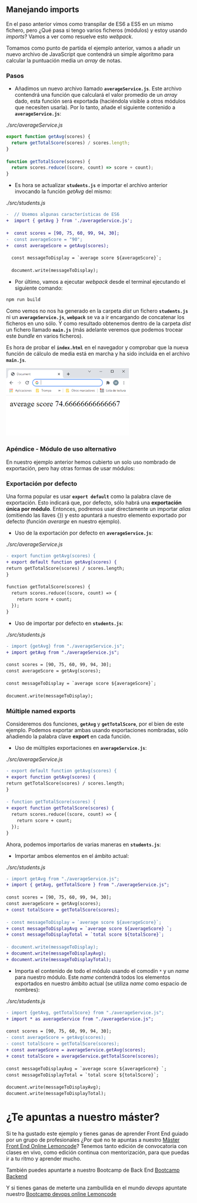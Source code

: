 ## Manejando imports

En el paso anterior vimos como transpilar de ES6 a ES5 en un mismo fichero, pero ¿Qué pasa si tengo varios ficheros (módulos) y estoy usando _imports_? Vamos a ver como resuelve esto _webpack_.

Tomamos como punto de partida el ejemplo anterior, vamos a añadir un nuevo archivo de JavaScript que contendrá un simple algoritmo para calcular la puntuación media un _array_ de notas.

### Pasos

- Añadimos un nuevo archivo llamado **`averageService.js`**. Este archivo contendrá una función que calculará el valor promedio de un _array_ dado, esta función será exportada (haciéndola visible a otros módulos que necesiten usarla). Por lo tanto, añade el siguiente contenido a **`averageService.js`**:

_./src/averageService.js_

```javascript
export function getAvg(scores) {
  return getTotalScore(scores) / scores.length;
}

function getTotalScore(scores) {
  return scores.reduce((score, count) => score + count);
}
```

- Es hora se actualizar **`students.js`** e importar el archivo anterior invocando la función _getAvg_ del mismo:

_./src/students.js_

```diff
-  // Usemos algunas características de ES6
+  import { getAvg } from './averageService.js';

+  const scores = [90, 75, 60, 99, 94, 30];
-  const averageScore = "90";
+  const averageScore = getAvg(scores);

  const messageToDisplay = `average score ${averageScore}`;

  document.write(messageToDisplay);
```

- Por último, vamos a ejecutar _webpack_ desde el terminal ejecutando el siguiente comando:

```bash
npm run build
```

Como vemos no nos ha generado en la carpeta _dist_ un fichero **`students.js`** ni un **`averageService.js`**, **`webpack`** se va a ir encargando de concatenar los ficheros en uno sólo. Y como resultado obtenemos dentro de la carpeta _dist_ un fichero llamado **`main.js`** (más adelante veremos que podemos trocear este _bundle_ en varios ficheros).

Es hora de probar el **`index.html`** en el navegador y comprobar que la nueva función de cálculo de media está en marcha y ha sido incluida en el archivo **`main.js`**.

<img src="./content/averageScore.PNG" alt="averageScore" style="zoom:67%;" />

### Apéndice - Módulo de uso alternativo

En nuestro ejemplo anterior hemos cubierto un solo uso nombrado de exportación, pero hay otras formas de usar módulos:

### Exportación por defecto

Una forma popular es usar **`export default`** como la palabra clave de exportación. Esto indicará que, por defecto, sólo habrá una **exportación única por módulo**. Entonces, podremos usar directamente un importar _alias_ (omitiendo las llaves {}) y esto apuntará a nuestro elemento exportado por defecto (función _averarge_ en nuestro ejemplo).

- Uso de la exportación por defecto en **`averageService.js`**:

_./src/averageService.js_

```diff
- export function getAvg(scores) {
+ export default function getAvg(scores) {
return getTotalScore(scores) / scores.length;
}

function getTotalScore(scores) {
  return scores.reduce((score, count) => {
    return score + count;
  });
}
```

- Uso de importar por defecto en **`students.js`**:

_./src/students.js_

````diff
- import {getAvg} from "./averageService.js";
+ import getAvg from "./averageService.js";

const scores = [90, 75, 60, 99, 94, 30];
const averageScore = getAvg(scores);

const messageToDisplay = `average score ${averageScore}`;

document.write(messageToDisplay);
````

### Múltiple named exports

Consideremos dos funciones, **`getAvg`** y **`getTotalScore`**, por el bien de este ejemplo. Podemos exportar ambas usando exportaciones nombradas, sólo añadiendo la palabra clave **export** en cada función.

- Uso de múltiples exportaciones en **`averageService.js`**:

_./src/averageService.js_

```diff
- export default function getAvg(scores) {
+ export function getAvg(scores) {
return getTotalScore(scores) / scores.length;
}

- function getTotalScore(scores) {
+ export function getTotalScore(scores) {
  return scores.reduce((score, count) => {
    return score + count;
  });
}
```

Ahora, podemos importarlos de varias maneras en **`students.js`**:

- Importar ambos elementos en el ámbito actual:

_./src/students.js_

```diff
- import getAvg from "./averageService.js";
+ import { getAvg, getTotalScore } from "./averageService.js";

const scores = [90, 75, 60, 99, 94, 30];
const averageScore = getAvg(scores);
+ const totalScore = getTotalScore(scores);

- const messageToDisplay = `average score ${averageScore}`;
+ const messageToDisplayAvg = `average score ${averageScore} `;
+ const messageToDisplayTotal = `total score ${totalScore}`;

- document.write(messageToDisplay);
+ document.write(messageToDisplayAvg);
+ document.write(messageToDisplayTotal);
```

- Importa el contenido de todo el módulo usando el comodín `*` y un _name_ para nuestro módulo. Este _name_ contendrá todos los elementos exportados en nuestro ámbito actual (se utiliza _name_ como espacio de nombres):

_./src/students.js_

```diff
- import {getAvg, getTotalScore} from "./averageService.js";
+ import * as averageService from "./averageService.js";

const scores = [90, 75, 60, 99, 94, 30];
- const averageScore = getAvg(scores);
- const totalScore = getTotalScore(scores);
+ const averageScore = averageService.getAvg(scores);
+ const totalScore = averageService.getTotalScore(scores);

const messageToDisplayAvg = `average score ${averageScore} `;
const messageToDisplayTotal = `total score ${totalScore}`;

document.write(messageToDisplayAvg);
document.write(messageToDisplayTotal);
```

# ¿Te apuntas a nuestro máster?

Si te ha gustado este ejemplo y tienes ganas de aprender Front End
guiado por un grupo de profesionales ¿Por qué no te apuntas a
nuestro [Máster Front End Online Lemoncode](https://lemoncode.net/master-frontend#inicio-banner)? Tenemos tanto edición de convocatoria
con clases en vivo, como edición continua con mentorización, para
que puedas ir a tu ritmo y aprender mucho.

También puedes apuntarte a nuestro Bootcamp de Back End [Bootcamp Backend](https://lemoncode.net/bootcamp-backend#inicio-banner)

Y si tienes ganas de meterte una zambullida en el mundo _devops_
apuntate nuestro [Bootcamp devops online Lemoncode](https://lemoncode.net/bootcamp-devops#bootcamp-devops/inicio)
